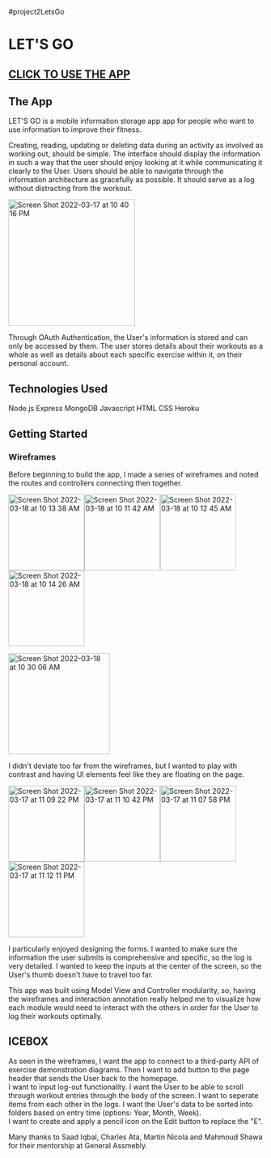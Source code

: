 #project2LetsGo
# LET'S GO # 

## [CLICK TO USE THE APP](https://newletsgo.herokuapp.com/auth/signin) ## 

## The App ##
LET'S GO is a mobile information storage app app for people who want to use information to improve their fitness.

Creating, reading, updating or deleting data during an activity as 
involved as working out, should be simple. The interface should display the information in such a way that the user should enjoy looking at it while communicating it clearly to the User. Users should be able to navigate through the information architecture as gracefully as possible. It should serve as a log without distracting from the workout. 


<img width="250" alt="Screen Shot 2022-03-17 at 10 40 16 PM" src="https://user-images.githubusercontent.com/98665437/158929031-e03b5f43-1004-46bd-8fb7-56bc234cc3f9.png">

Through OAuth Authentication, the User's information is stored and can only be accessed by them. The user stores details about their workouts as a whole 
as well as details about each specific exercise within it, on their personal account.  

## Technologies Used ## 
Node.js Express MongoDB Javascript HTML CSS Heroku

## Getting Started ##
### Wireframes ### 
Before beginning to build the app, I made a series of wireframes and noted the routes and controllers connecting then together. 


<img width="150" alt="Screen Shot 2022-03-18 at 10 13 38 AM" src="https://user-images.githubusercontent.com/98665437/159019190-dc6d7a3e-8dd2-486b-8a13-822edb30eb91.png"><img width="150" alt="Screen Shot 2022-03-18 at 10 11 42 AM" src="https://user-images.githubusercontent.com/98665437/159018747-7baf2f3a-5e9b-4c40-a720-56b97c59910c.png"><img width="150" alt="Screen Shot 2022-03-18 at 10 12 45 AM" src="https://user-images.githubusercontent.com/98665437/159019445-be900f31-ae93-437f-91ae-bab4881f10a7.png"><img width="150" alt="Screen Shot 2022-03-18 at 10 14 26 AM" src="https://user-images.githubusercontent.com/98665437/159019512-743b1a38-c07b-4fde-9050-8ca417c50976.png"> 



<img width="200" alt="Screen Shot 2022-03-18 at 10 30 06 AM" src="https://user-images.githubusercontent.com/98665437/159022049-d2e1398b-9f07-4874-bc83-74332126c89a.png">




I didn't deviate too far from the wireframes, but I wanted to play with contrast and having UI elements feel like they are floating on the page. 


<img width="150" alt="Screen Shot 2022-03-17 at 11 09 22 PM" src="https://user-images.githubusercontent.com/98665437/159018241-9cda2865-e49e-4b53-9bd7-ccbe0cb70696.png"><img width="150" alt="Screen Shot 2022-03-17 at 11 10 42 PM" src="https://user-images.githubusercontent.com/98665437/158936751-52ce0f3c-a76e-4835-b20a-42584ad3c282.png"><img width="150" alt="Screen Shot 2022-03-17 at 11 07 58 PM" src="https://user-images.githubusercontent.com/98665437/158936775-644bf822-a55a-4628-9388-71d33c77c4bb.png"><img width="150" alt="Screen Shot 2022-03-17 at 11 12 11 PM" src="https://user-images.githubusercontent.com/98665437/158937087-a659a891-6995-4feb-aabc-782f34c6fc58.png">


I particularly enjoyed designing the forms. I wanted to make sure the information the user submits is comprehensive and specific, so the log is very 
detailed. I wanted to keep the inputs at the center of the screen, so the User's thumb doesn't have to travel too far. 

This app was built using Model View and Controller modularity, so, having the wireframes and interaction annotation really helped me to visualize how each
module would need to interact with the others in order for the User to log their workouts optimally. 

## ICEBOX ## 
As seen in the wireframes, I want the app to connect to a third-party API of exercise demonstration diagrams.
  Then I want to add button to the page header that sends the User back to the homepage.  
I want to input log-out functionality. 
I want the User to be able to scroll through workout entries through the body of the screen. 
I want to seperate items from each other in the logs. 
I want the User's data to be sorted into folders based on entry time (options: Year, Month, Week).  
I want to create and apply a pencil icon on the Edit button to replace the "E". 



Many thanks to Saad Iqbal, Charles Ata, Martin Nicola and Mahmoud Shawa for their mentorship at General Assmebly. 





